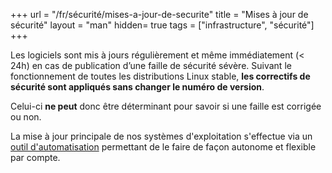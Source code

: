+++
url = "/fr/sécurité/mises-a-jour-de-securite"
title = "Mises à jour de sécurité"
layout = "man"
hidden= true
tags = ["infrastructure", "sécurité"]
+++

Les logiciels sont mis à jours régulièrement et même immédiatement (< 24h) en cas de publication d’une faille de sécurité sévère. Suivant le fonctionnement de toutes les distributions Linux stable, **les correctifs de sécurité sont appliqués sans changer le numéro de version**.

Celui-ci **ne peut** donc être déterminant pour savoir si une faille est corrigée ou non.

La mise à jour principale de nos systèmes d'exploitation s'effectue via un [outil d'automatisation](advanced/migrations) permettant de le faire de façon autonome et flexible par compte.
